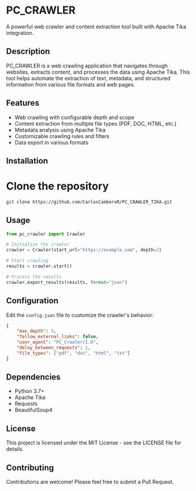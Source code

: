 # PC_CRAWLER

A powerful web crawler and content extraction tool built with Apache Tika integration.

## Description

PC_CRAWLER is a web crawling application that navigates through websites, extracts content, and processes the data using Apache Tika. This tool helps automate the extraction of text, metadata, and structured information from various file formats and web pages.

## Features

- Web crawling with configurable depth and scope
- Content extraction from multiple file types (PDF, DOC, HTML, etc.)
- Metadata analysis using Apache Tika
- Customizable crawling rules and filters
- Data export in various formats

## Installation

# Clone the repository

```bash
git clone https://github.com/CarlosCamberoR/PC_CRAWLER_TIKA.git
```

## Usage

```python
from pc_crawler import Crawler

# Initialize the crawler
crawler = Crawler(start_url="https://example.com", depth=2)

# Start crawling
results = crawler.start()

# Process the results
crawler.export_results(results, format="json")
```

## Configuration

Edit the `config.json` file to customize the crawler's behavior:

```json
{
    "max_depth": 3,
    "follow_external_links": false,
    "user_agent": "PC_Crawler/1.0",
    "delay_between_requests": 1,
    "file_types": ["pdf", "doc", "html", "txt"]
}
```

## Dependencies

- Python 3.7+
- Apache Tika
- Requests
- BeautifulSoup4

## License

This project is licensed under the MIT License - see the LICENSE file for details.

## Contributing

Contributions are welcome! Please feel free to submit a Pull Request.